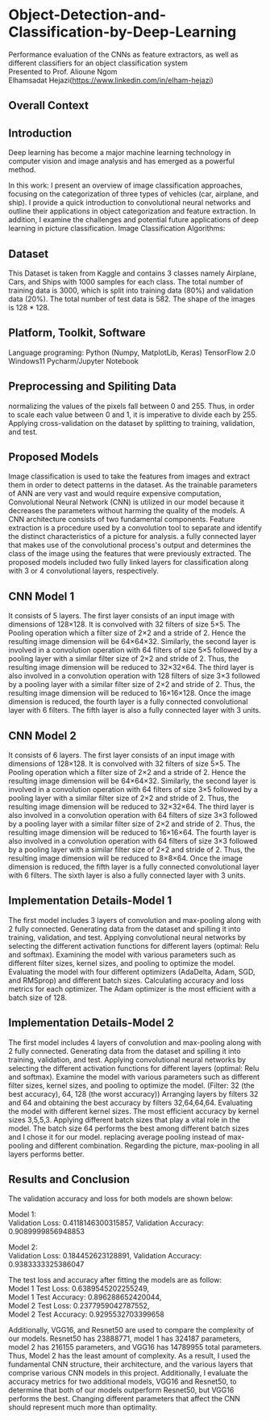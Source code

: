 # Object-Detection-and-Classification-by-Deep-Learning

Performance evaluation of the CNNs as feature extractors, as well as different classifiers for an object classification system\
Presented to Prof. Alioune Ngom\
Elhamsadat Hejazi(https://www.linkedin.com/in/elham-hejazi)

## Overall Context

## Introduction 
Deep learning has become a major machine learning technology in computer vision and image analysis and has emerged as a powerful method. 

In this work:
I present an overview of image classification approaches, focusing on the categorization of three types of vehicles (car, airplane, and ship). 
I provide a quick introduction to convolutional neural networks and outline their applications in object categorization and feature extraction. 
In addition, I examine the challenges and potential future applications of deep learning in picture classification.
Image Classification Algorithms:

## Dataset
This Dataset is taken from Kaggle and contains 3 classes namely Airplane, Cars, and Ships with 1000 samples for each class.
The total number of training data is 3000, which is split into training data (80%) and validation data (20%).
The total number of test data is 582.
The shape of the images is 128 * 128.

## Platform, Toolkit, Software
Language programing: Python (Numpy, MatplotLib, Keras)
TensorFlow 2.0
Windows11
Pycharm/Jupyter Notebook

## Preprocessing and Spiliting Data
normalizing the values of the pixels fall between 0 and 255. Thus, in order to scale each value between 0 and 1, it is imperative to divide each by 255.
Applying cross-validation on the dataset by splitting to training, validation, and test.

## Proposed Models
Image classification is used to take the features from images and extract them in order to detect patterns in the dataset. As the trainable parameters of ANN are very vast and would require expensive computation, Convolutional Neural Network (CNN) is utilized in our model because it decreases the parameters without harming the quality of the models.
A CNN architecture consists of two fundamental components. Feature extraction is a procedure used by a convolution tool to separate and identify the distinct characteristics of a picture for analysis. a fully connected layer that makes use of the convolutional process's output and determines the class of the image using the features that were previously extracted.
The proposed models included two fully linked layers for classification along with 3 or 4 convolutional layers, respectively.

## CNN Model 1
It consists of 5 layers. The first layer consists of an input image with dimensions of 128×128. It is convolved with 32 filters of size 5×5. The Pooling operation which a filter size of 2×2 and a stride of 2. Hence the resulting image dimension will be 64×64×32.
Similarly, the second layer is involved in a convolution operation with 64 filters of size 5×5 followed by a pooling layer with a similar filter size of 2×2 and stride of 2. Thus, the resulting image dimension will be reduced to 32×32×64.
The third layer is also involved in a convolution operation with 128 filters of size 3×3 followed by a pooling layer with a similar filter size of 2×2 and stride of 2. Thus, the resulting image dimension will be reduced to 16×16×128.
Once the image dimension is reduced, the fourth layer is a fully connected convolutional layer with 6 filters. The fifth layer is also a fully connected layer with 3 units.

## CNN Model 2
It consists of 6 layers. The first layer consists of an input image with dimensions of 128×128. It is convolved with 32 filters of size 5×5. The Pooling operation which a filter size of 2×2 and a stride of 2. Hence the resulting image dimension will be 64×64×32.
Similarly, the second layer is involved in a convolution operation with 64 filters of size 3×5 followed by a pooling layer with a similar filter size of 2×2 and stride of 2. Thus, the resulting image dimension will be reduced to 32×32×64.
The third layer is also involved in a convolution operation with 64 filters of size 3×3 followed by a pooling layer with a similar filter size of 2×2 and stride of 2. Thus, the resulting image dimension will be reduced to 16×16×64.
The fourth layer is also involved in a convolution operation with 64 filters of size 3×3 followed by a pooling layer with a similar filter size of 2×2 and stride of 2. Thus, the resulting image dimension will be reduced to 8×8×64.
Once the image dimension is reduced, the fifth layer is a fully connected convolutional layer with 6 filters. The sixth layer is also a fully connected layer with 3 units.

## Implementation Details-Model 1
The first model includes 3 layers of convolution and max-pooling along with 2 fully connected. 
Generating data from the dataset and spilling it into training, validation, and test.
Applying convolutional neural networks by selecting the different activation functions for different layers (optimal: Relu and softmax). 
Examining the model with various parameters such as different filter sizes, kernel sizes, and pooling to optimize the model.
Evaluating the model with four different optimizers (AdaDelta, Adam, SGD, and RMSprop) and different batch sizes. 
Calculating accuracy and loss metrics for each optimizer.
The Adam optimizer is the most efficient with a batch size of 128.

## Implementation Details-Model 2
The first model includes 4 layers of convolution and max-pooling along with 2 fully connected. 
Generating data from the dataset and spilling it into training, validation, and test.
Applying convolutional neural networks by selecting the different activation functions for different layers (optimal: Relu and softmax). 
Examine the model with various parameters such as different filter sizes, kernel sizes, and pooling to optimize the model. (Filter: 32 (the best accuracy), 64, 128 (the worst accuracy)) 
Arranging layers by filters 32 and 64 and obtaining the best accuracy by filters 32,64,64,64.
Evaluating the model with different kernel sizes. The most efficient accuracy by kernel sizes 3,5,5,3.
Applying different batch sizes that play a vital role in the model. The batch size 64 performs the best among different batch sizes and I chose it for our model.
replacing average pooling instead of max-pooling and different combination. Regarding the picture, max-pooling in all layers performs better.

## Results and Conclusion
The validation accuracy and loss for both models are shown below:

Model 1:\
Validation Loss: 0.4118146300315857,
Validation Accuracy: 0.9089999856948853

Model 2:\
Validation Loss: 0.184452623128891,
Validation Accuracy: 0.9383333325386047

The test loss and accuracy after fitting the models are as follow:\
Model 1 Test Loss: 0.6389545202255249,\
Model 1 Test Accuracy: 0.896288652420044,\
Model 2 Test Loss: 0.2377959042787552,\
Model 2 Test Accuracy: 0.9295532703399658

Additionally, VGG16, and Resnet50 are used to compare the complexity of our models. Resnet50 has 23888771, model 1 has 324187 parameters, model 2 has 216155 parameters, and VGG16 has 14789955 total parameters. Thus, Model 2 has the least amount of complexity.
As a result, I used the fundamental CNN structure, their architecture, and the various layers that comprise various CNN models in this project. Additionally, I evaluate the accuracy metrics for two additional models, VGG16 and Resnet50, to determine that both of our models outperform Resnet50, but VGG16 performs the best. Changing different parameters that affect the CNN should represent much more than optimality.

